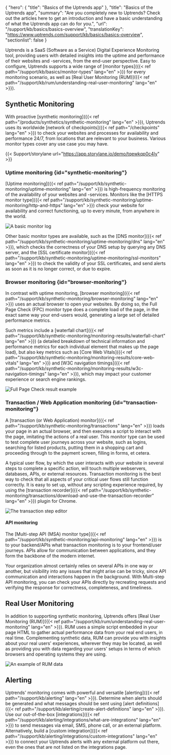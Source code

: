 {
  "hero": {
    "title": "Basics of the Uptrends app"
  },
  "title": "Basics of the Uptrends app",
  "summary": "Are you completely new to Uptrends? Check out the articles here to get an introduction and have a basic understanding of what the Uptrends app can do for you.",
  "url": "/support/kb/basics/basics-overview",
  "translationKey": "https://www.uptrends.com/support/kb/basics/basics-overview",
  "sectionlist": false
}

Uptrends is a SaaS (Software as a Service) Digital Experience Monitoring tool, providing users with detailed insights into the uptime and performance of their websites and -services, from the end-user perspective. Easy to configure, Uptrends supports a wide range of [monitor types]({{< ref path="/support/kb/basics/monitor-types" lang="en" >}}) for every monitoring scenario, as well as [Real User Monitoring (RUM)]({{< ref path="/support/kb/rum/understanding-real-user-monitoring" lang="en" >}}).

## Synthetic Monitoring

With proactive [synthetic monitoring]({{< ref path="/products/synthetics/synthetic-monitoring" lang="en" >}}), Uptrends uses its worldwide [network of checkpoints]({{< ref path="/checkpoints" lang="en" >}}) to check your websites and processes for availability and performance 24/7, from locations that are relevant to your business. Various monitor types cover any use case you may have.

{{< Support/storylane url="https://app.storylane.io/demo/tqewkqp0c4ly" >}}

### Uptime monitoring {id="synthetic-monitoring"}

[Uptime monitoring]({{< ref path="/support/kb/synthetic-monitoring/uptime-monitoring" lang="en" >}}) is high-frequency monitoring of the availability of your websites and -services. Monitors like the [HTTPS monitor type]({{< ref path="/support/kb/synthetic-monitoring/uptime-monitoring/http-and-https" lang="en" >}}) check your website for availability and correct functioning, up to every minute, from anywhere in the world.

![A basic monitor log](/img/content/scr-basics-uptimelog_020224.min.png)

Other basic monitor types are available, such as the [DNS monitor]({{< ref path="/support/kb/synthetic-monitoring/uptime-monitoring/dns" lang="en" >}}), which checks the correctness of your DNS setup by querying any DNS server, and the [SSL certificate monitor]({{< ref path="/support/kb/synthetic-monitoring/uptime-monitoring/ssl-monitors" lang="en" >}}) to check the validity of your SSL certificates, and send alerts as soon as it is no longer correct, or due to expire.

### Browser monitoring {id="browser-monitoring"}

In contrast with uptime monitoring, [browser monitoring]({{< ref path="/support/kb/synthetic-monitoring/browser-monitoring" lang="en" >}}) uses an actual browser to open your websites. By doing so, the Full Page Check (FPC) monitor type does a complete load of the page, in the exact same way your end-users would, generating a large set of detailed performance metrics.

Such metrics include a [waterfall chart]({{< ref path="/support/kb/synthetic-monitoring/monitoring-results/waterfall-chart" lang="en" >}}) (a detailed breakdown of technical information and performance metrics for each individual element that makes up the page load), but also key metrics such as [Core Web Vitals]({{< ref path="/support/kb/synthetic-monitoring/monitoring-results/core-web-vitals" lang="en" >}}) and [W3C navigation timings]({{< ref path="/support/kb/synthetic-monitoring/monitoring-results/w3c-navigation-timings" lang="en" >}}), which may impact your customer experience or search engine rankings.

![Full Page Check result example](/img/content/scr-fpc-result-basics.min.png)

### Transaction / Web Application monitoring {id="transaction-monitoring"}

A [transaction (or Web Application) monitor]({{< ref path="/support/kb/synthetic-monitoring/transactions" lang="en" >}}) loads your page in an actual browser, and then executes a script to interact with the page, imitating the actions of a real user. This monitor type can be used to test complete user journeys across your website, such as logins, searching for listed products, putting them in a shopping cart and proceeding through to the payment screen, filling in forms, et cetera.

A typical user flow, by which the user interacts with your website in several steps to complete a specific action, will touch multiple webservers, databases, APIs, or external resources. Transaction monitoring is the best way to check that all aspects of your critical user flows still function correctly. It is easy to set up, without any scripting experience required, by using the [transaction recorder]({{< ref path="/support/kb/synthetic-monitoring/transactions/download-and-use-the-transaction-recorder" lang="en" >}}) plugin for Chrome.

![The transaction step editor](/img/content/scr-transaction-steps-basics_020224.min.png)

#### API monitoring

The [Multi-step API (MSA) monitor type]({{< ref path="/support/kb/synthetic-monitoring/api-monitoring" lang="en" >}}) is to your backend/APIs what transaction monitoring is to your frontend/user journeys. APIs allow for communication between applications, and they form the backbone of the modern internet.

Your organization almost certainly relies on several APIs in one way or another, but visibility into any issues that might arise can be tricky, since API communication and interactions happen in the background. With Multi-step API monitoring, you can check your APIs directly by recreating requests and verifying the response for correctness, completeness, and timeliness.

## Real User Monitoring

In addition to supporting synthetic monitoring, Uptrends offers [Real User Monitoring (RUM)]({{< ref path="/support/kb/rum/understanding-real-user-monitoring" lang="en" >}}). RUM uses a simple script embedded in your page HTML to gather actual performance data from your real end users, in real time. Complementing synthetic data, RUM can provide you with insights about your real users' experiences, wherever they may be located, as well as providing you with data regarding your users' setups in terms of which browsers and operating systems they are using.

![An example of RUM data](/img/content/scr-rum-map-basics_020224.min.png)

## Alerting

Uptrends' monitoring comes with powerful and versatile [alerting]({{< ref path="/support/kb/alerting" lang="en" >}}). Determine when alerts should be generated and what messages should be sent using [alert definitions]({{< ref path="/support/kb/alerting/create-alert-definitions" lang="en" >}}). Use our out-of-the-box [integrations]({{< ref path="/support/kb/alerting/integrations/what-are-integrations" lang="en" >}}) to send messages via email, SMS, phone call, or an external platform. Alternatively, build a [custom integration]({{< ref path="/support/kb/alerting/integrations/custom-integrations" lang="en" >}}) to connect your Uptrends alerts with any external platform out there, even the ones that are not listed on the integrations page.

